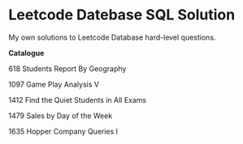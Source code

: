 # Leetcode Datebase SQL Solution
My own solutions to Leetcode Database hard-level questions.

**Catalogue**

618 Students Report By Geography

1097 Game Play Analysis V

1412 Find the Quiet Students in All Exams

1479 Sales by Day of the Week

1635 Hopper Company Queries I
